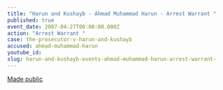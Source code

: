 ```yaml
---
title: "Harun and Kushayb - Ahmad Muhammad Harun - Arrest Warrant "
published: true
event_date: 2007-04-27T00:00:00.000Z
action: "Arrest Warrant "
case: the-prosecutor-v-harun-and-kushayb
accused: ahmad-muhammad-harun
youtube_id:
slug: harun-and-kushayb-events-ahmad-muhammad-harun-arrest-warrant-
---
```


[Made public](http://www.icc-cpi.int/iccdocs/doc/doc279813.pdf)

